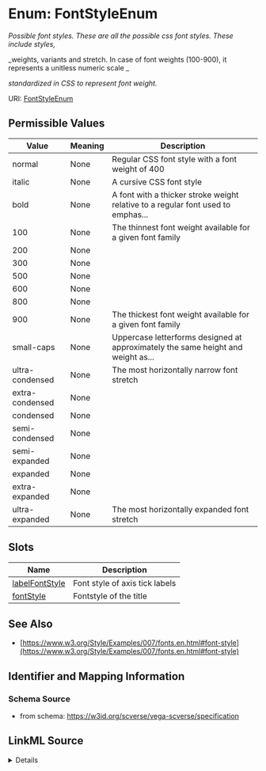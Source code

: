 # Enum: FontStyleEnum 




_Possible font styles. These are all the possible css font styles. These include styles,_

_weights, variants and stretch. In case of font weights (100-900), it represents a unitless numeric scale _

_standardized in CSS to represent font weight._



URI: [FontStyleEnum](FontStyleEnum.md)

## Permissible Values

| Value | Meaning | Description |
| --- | --- | --- |
| normal | None | Regular CSS font style with a font weight of 400 |
| italic | None | A cursive CSS font style |
| bold | None | A font with a thicker stroke weight relative to a regular font used to emphas... |
| 100 | None | The thinnest font weight available for a given font family |
| 200 | None |  |
| 300 | None |  |
| 500 | None |  |
| 600 | None |  |
| 800 | None |  |
| 900 | None | The thickest font weight available for a given font family |
| small-caps | None | Uppercase letterforms designed at approximately the same height and weight as... |
| ultra-condensed | None | The most horizontally narrow font stretch |
| extra-condensed | None |  |
| condensed | None |  |
| semi-condensed | None |  |
| semi-expanded | None |  |
| expanded | None |  |
| extra-expanded | None |  |
| ultra-expanded | None | The most horizontally expanded font stretch |




## Slots

| Name | Description |
| ---  | --- |
| [labelFontStyle](labelFontStyle.md) | Font style of axis tick labels |
| [fontStyle](fontStyle.md) | Fontstyle of the title |






## See Also

* [https://www.w3.org/Style/Examples/007/fonts.en.html#font-style](https://www.w3.org/Style/Examples/007/fonts.en.html#font-style)

## Identifier and Mapping Information







### Schema Source


* from schema: https://w3id.org/scverse/vega-scverse/specification






## LinkML Source

<details>
```yaml
name: FontStyleEnum
description: "Possible font styles. These are all the possible css font styles. These\
  \ include styles,\nweights, variants and stretch. In case of font weights (100-900),\
  \ it represents a unitless numeric scale \nstandardized in CSS to represent font\
  \ weight."
from_schema: https://w3id.org/scverse/vega-scverse/specification
see_also:
- https://www.w3.org/Style/Examples/007/fonts.en.html#font-style
rank: 1000
permissible_values:
  normal:
    text: normal
    description: Regular CSS font style with a font weight of 400.
  italic:
    text: italic
    description: A cursive CSS font style.
  bold:
    text: bold
    description: 'A font with a thicker stroke weight relative to a regular font used
      to emphasize the text. It has a font weight

      of 700.'
  '100':
    text: '100'
    description: The thinnest font weight available for a given font family.
  '200':
    text: '200'
  '300':
    text: '300'
  '500':
    text: '500'
  '600':
    text: '600'
  '800':
    text: '800'
  '900':
    text: '900'
    description: The thickest font weight available for a given font family.
  small-caps:
    text: small-caps
    description: Uppercase letterforms designed at approximately the same height and
      weight as the font's lowercase letters.
  ultra-condensed:
    text: ultra-condensed
    description: 'The most horizontally narrow font stretch. The visual representation
      of each character is narrowed to its most

      compressed form.'
  extra-condensed:
    text: extra-condensed
  condensed:
    text: condensed
  semi-condensed:
    text: semi-condensed
  semi-expanded:
    text: semi-expanded
  expanded:
    text: expanded
  extra-expanded:
    text: extra-expanded
  ultra-expanded:
    text: ultra-expanded
    description: 'The most horizontally expanded font stretch. The visual representation
      of each character is expanded to its most

      expanded form.'

```
</details>
